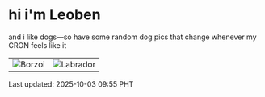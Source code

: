 # hi i'm Leoben

and i like dogs—so have some random dog pics that change whenever my CRON feels like it

|  |  |
|--------|----------|
| ![Borzoi](https://random-dog-vercel.vercel.app/api/random-borzoi?v=1759456556) | ![Labrador](https://random-dog-vercel.vercel.app/api/random-labrador?v=1759456556) |

Last updated: 2025-10-03 09:55 PHT
